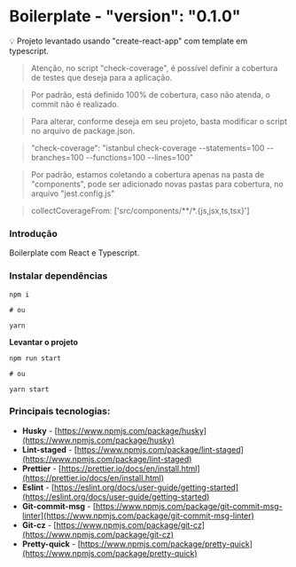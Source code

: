 # Boilerplate - "version": "0.1.0"

<aside>
💡 Projeto levantado usando "create-react-app" com template em typescript.
</aside>

> Atenção, no script "check-coverage", é possível definir a cobertura de testes que deseja para a aplicação.

> Por padrão, está definido 100% de cobertura, caso não atenda, o commit não é realizado.

> Para alterar, conforme deseja em seu projeto, basta modificar o script no arquivo de package.json.

> "check-coverage": "istanbul check-coverage --statements=100 --branches=100 --functions=100 --lines=100"

> Por padrão, estamos coletando a cobertura apenas na pasta de "components", pode ser adicionado novas pastas para cobertura, no arquivo "jest.config.js"

> collectCoverageFrom: ['src/components/**/*.{js,jsx,ts,tsx}']

### Introdução

Boilerplate com React e Typescript.

### Instalar dependências

```tsx
npm i

# ou

yarn
```

**Levantar o projeto**

```tsx
npm run start

# ou

yarn start
```

### Principais tecnologias:

- **Husky** - [https://www.npmjs.com/package/husky](https://www.npmjs.com/package/husky)
- **Lint-staged** - [https://www.npmjs.com/package/lint-staged](https://www.npmjs.com/package/lint-staged)
- **Prettier** - [https://prettier.io/docs/en/install.html](https://prettier.io/docs/en/install.html)
- **Eslint** - [https://eslint.org/docs/user-guide/getting-started](https://eslint.org/docs/user-guide/getting-started)
- **Git-commit-msg** - [https://www.npmjs.com/package/git-commit-msg-linter](https://www.npmjs.com/package/git-commit-msg-linter)
- **Git-cz** - [https://www.npmjs.com/package/git-cz](https://www.npmjs.com/package/git-cz)
- **Pretty-quick** - [https://www.npmjs.com/package/pretty-quick](https://www.npmjs.com/package/pretty-quick)
